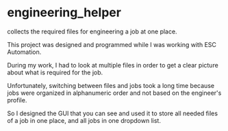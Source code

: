# engineering_helper
collects the required files for engineering a job at one place.

This project was designed and programmed while I was working with ESC Automation.

During my work, I had to look at multiple files in order to get a clear picture about what is required for the job.

Unfortunately, switching between files and jobs took a long time because jobs were organized in alphanumeric order and not based on the engineer's profile.

So I designed the GUI that you can see and used it to store all needed files of a job in one place, and all jobs in one dropdown list.


